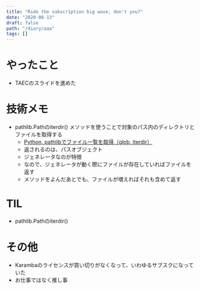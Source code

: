 ```yaml
---
title: "Ride the subscription big wave, don't you?"
date: "2020-08-13"
draft: false
path: "/diary/aaa"
tags: []
---
```


# やったこと

+ TAECのスライドを進めた

# 技術メモ

+ pathlib.Pathのiterdir() メソッドを使うことで対象のパス内のディレクトリとファイルを取得する
  + [Python, pathlibでファイル一覧を取得（glob, iterdir）](https://note.nkmk.me/python-pathlib-iterdir-glob/)
  + 返されるのは、パスオブジェクト
  + ジェネレータなのが特徴
  + なので、ジェネレータが動く際にファイルが存在していればファイルを返す
  + メソッドをよんだあとでも、ファイルが増えればそれも含めて返す

# TIL

+ pathlib.Pathのiterdir()

# その他

+ Karambaのライセンスが買い切りがなくなって、いわゆるサブスクになっていた
+ お仕事ではなく推し事
